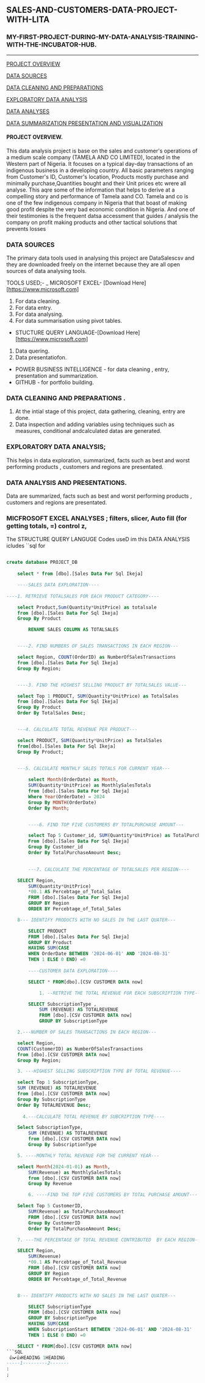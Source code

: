 ## SALES-AND-CUSTOMERS-DATA-PROJECT-WITH-LITA

### MY-FIRST-PROJECT-DURING-MY-DATA-ANALYSIS-TRAINING-WITH-THE-INCUBATOR-HUB.
---
[PROJECT OVERVIEW](#project-overview)

[DATA SOURCES](#data-sources)

[DATA CLEANING AND PREPARATIONS](#data-cleaning-and-preparations)

[EXPLORATORY DATA ANALYSIS](#exploratory-data-Analysis)

[DATA ANALYSES](#data-analyses)

[DATA SUMMARIZATION PRESENTATION AND VISUALIZATION](#data-summarization-presentation-and-visualization)




#### PROJECT OVERVIEW.
This data analysis project is base on the sales and customer's operations of a medium scale company (TAMELA AND CO LIMITED), located in the Western part of Nigeria. It focuses on a typical day-day transactions of an indigenous business in a developing country. All basic parameters ranging from Customer's ID, Customer's location, Products mostly purchase and minimally purchase,Quantities bought and their Unit prices etc wrere all analyse. This aqre some of the information that helps to derive at a compelling story and performance of Tamela aand CO. Tamela and co is one of the few indigenous company in Nigeria that that boast of making good profit despite the very bad economic condition in Nigeria.
And one of their testimonies is the frequent datsa accessment that guides / analysis the company on profit making products and other tactical solutions that prevents losses

### DATA SOURCES
The primary data tools used in analysing this project are DataSalescsv and they are downloaded freely on the internet because they are all open sources of data analysing tools.

TOOLS USED;-
_ MICROSOFT EXCEL- [Download Here][https://www.microsoft.com]
1. For data cleaning.
2.  For data entry.
3.  For data analysing.
4.  For data summarisation using pivot tables.
  
- STUCTURE QUERY LANGUAGE-[Download Here] [https://www.microsoft.com]
1.  Data quering.
2. Data presentatiofon.

- POWER BUSINESS INTELLIGENCE - for data cleaning , entry, presentation and summarization.
- GITHUB - for portfolio building.
  
### DATA CLEANING AND PREPARATIONS .
1. At the intial stage of this project, data gathering, cleaning, entry are done.
2. Data inspection and adding variables using techniques such as measures, conditional andcalculated datas are generated.

### EXPLORATORY DATA ANALYSIS; 
  This helps in data exploration,  summarized, facts such as best and worst performing products , customers and regions are presentated.
  
### DATA ANALYSIS AND PRESENTATIONS.
 Data are summarized, facts such as best and worst performing products , customers and regions are presentated.

### MICFROSOFT EXCEL ANALYSES ; filters, slicer, Auto fill (for getting totals, =) control z, 
The STRUCTURE QUERY LANGUGE Codes useD im this DATA ANALYSIS icludes ``sql for  



```SQL

create database PROJECT_DB
	
	select * from [dbo].[Sales Data For Sql Ikeja]

	----SALES DATA EXPLORATION----
	
----1. RETRIEVE TOTALSALES FOR EACH PRODUCT CATEGORY----

	select Product,Sum(Quantity*UnitPrice) as totalsale
	from [dbo].[Sales Data For Sql Ikeja]
	Group By Product

		RENAME SALES COLUMN AS TOTALSALES


	----2. FIND NUMBERS OF SALES TRANSACTIONS IN EACH REGION---

	select Region, COUNT(OrderID) as NumberOfSalesTransactions
	from [dbo].[Sales Data For Sql Ikeja]
	Group By Region;


	----3. FIND THE HIGHEST SELLING PRODUCT BY TOTALSALES VALUE---

	select Top 1 PRODUCT, SUM(Quantity*UnitPrice) as TotalSales
	from [dbo].[Sales Data For Sql Ikeja]
	Group By Product
	Order By TotalSales Desc;


	---4. CALCULATE TOTAL REVENUE PER PRODUCT---

	select PRODUCT, SUM(Quantity*UnitPrice) as TotalSales
	from[dbo].[Sales Data For Sql Ikeja]
	Group By Product;


	---5. CALCULATE MONTHLY SALES TOTALS FOR CURRENT YEAR---
		
		select Month(OrderDate) as Month, 
		SUM(Quantity*UnitPrice) as MonthlySalesTotals
		from [dbo].[Sales Data For Sql Ikeja] 
		Where Year(OrderDate) = 2024
		Group By MONTH(OrderDate)
		Order By Month;


		----6. FIND TOP FIVE CUSTOMERS BY TOTALPURCHASE AMOUNT---

		select Top 5 Customer_id, SUM(Quantity*UnitPrice) as TotalPurchaseAmount
		From [dbo].[Sales Data For Sql Ikeja]
		Group By Customer_id
		Order By TotalPurchaseAmount Desc;
					   

		---7. CALCULATE THE PERCENTAGE OF TOTALSALES PER REGION----

	SELECT Region, 
		SUM(Quantity*UnitPrice) 
		*00.1 AS Percebtage_of_Total_Sales
		FROM [dbo].[Sales Data For Sql Ikeja]
		GROUP BY Region
		ORDER BY Percebtage_of_Total_Sales

	8--- IDENTIFY PRODUCTS WITH NO SALES IN THE LAST QUATER---

		SELECT PRODUCT
		FROM [dbo].[Sales Data For Sql Ikeja]
		GROUP BY Product
		HAVING SUM(CASE
		WHEN OrderDate BETWEEN '2024-06-01' AND '2024-08-31'
		THEN 1 ELSE 0 END) =0
		
		----CUSTOMER DATA EXPLORATION----

		SELECT * FROM[dbo].[CSV CUSTOMER DATA now]

			1. --RETRIVE THE TOTAL REVENUE FOR EACH SUBSCRIPTION TYPE---

		SELECT SubscriptionType ,
			SUM (REVENUE) AS TOTALREVENUE
			FROM [dbo].[CSV CUSTOMER DATA now]
			GROUP BY SubscriptionType  

	2.---NUMBER OF SALES TRANSACTIONS IN EACH REGION---

	select Region,
	COUNT(CustomerID) as NumberOfSalesTransactions
	from [dbo].[CSV CUSTOMER DATA now]
	Group By Region;

	3. ---HIGHEST SELLING SUBSCRIPTION TYPE BY TOTAL REVENUE----

	select Top 1 SubscriptionType, 
	SUM (REVENUE) AS TOTALREVENUE
	from [dbo].[CSV CUSTOMER DATA now]
	Group By SubscriptionType
	Order By TOTALREVENUE Desc;
	
	  4.---CALCULATE TOTAL REVENUE BY SUBCRIPTION TYPE----

	Select SubscriptionType, 
		SUM (REVENUE) AS TOTALREVENUE
		from [dbo].[CSV CUSTOMER DATA now]
		Group By SubscriptionType

	5. ----MONTHLY TOTAL REVENUE FOR THE CURRENT YEAR---

	select Month(2024-01-01) as Month, 
		SUM(Revenue) as MonthlySalesTotals
		from [dbo].[CSV CUSTOMER DATA now]
		Group By Revenue

		6. ----FIND THE TOP FIVE CUSTOMERS BY TOTAL PURCHASE AMOUNT---

	Select Top 5 CustomerID, 
		SUM(Revenue) as TotalPurchaseAmount
		FROM [dbo].[CSV CUSTOMER DATA now]
		Group By CustomerID
		Order By TotalPurchaseAmount Desc;

	7. ---THE PERCENTAGE OF TOTAL REVENUE CONTRIBUTED  BY EACH REGION---

	SELECT Region, 
		SUM(Revenue) 
		*00.1 AS Percebtage_of_Total_Revenue
		FROM [dbo].[CSV CUSTOMER DATA now]
		GROUP BY Region
		ORDER BY Percebtage_of_Total_Revenue


	8--- IDENTIFY PRODUCTS WITH NO SALES IN THE LAST QUATER---

		SELECT SubscriptionType
		FROM [dbo].[CSV CUSTOMER DATA now]
		GROUP BY SubscriptionType
		HAVING SUM(CASE
		WHEN SubscriptionStart BETWEEN '2024-06-01' AND '2024-08-31'
		THEN 1 ELSE 0 END) =0	

	SELECT * FROM[dbo].[CSV CUSTOMER DATA now]
```SQL
 👍✔👍HEADING 1HEADING
-----1---------2-------
:
;
